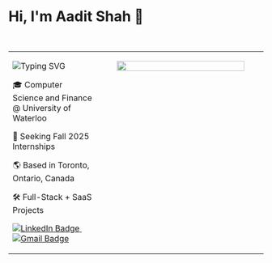 <h1 align="left">Hi, I'm Aadit Shah 👋</h1>

<br/>

<table width="100%">
<tr>
<td width="35%" align="left" valign="top">

<p>
  <img src="https://readme-typing-svg.demolab.com?font=Fira+Code&weight=600&size=24&pause=1000&repeat=true&center=true&vCenter=true&width=350&lines=Software+Developer;Aspiring+Entrepreneur" alt="Typing SVG" />
</p>

<p>
  🎓 Computer Science and Finance @ University of Waterloo
</p>
<p>
  🚀 Seeking Fall 2025 Internships
</p>
<p>
  🌎 Based in Toronto, Ontario, Canada
</p>
<p>
  🛠️ Full-Stack + SaaS Projects
</p>

<p>
  <a href="https://www.linkedin.com/in/aaditshahh/">
    <img src="https://img.shields.io/badge/-LinkedIn-0A66C2?style=for-the-badge&logo=linkedin&logoColor=white" alt="LinkedIn Badge"/>
  </a>
  &nbsp;
  <a href="mailto:aadit12590@gmail.com">
    <img src="https://img.shields.io/badge/-Email-D14836?style=for-the-badge&logo=gmail&logoColor=white" alt="Gmail Badge"/>
  </a>
</p>

</td>

<td width="65%" align="center" valign="top">

<p align="center">
  <img src="https://skillicons.dev/icons?i=python,javascript,typescript,java,c,cpp,cs,bash,ruby,html,css,dotnet,react,nextjs,rails,flask,tailwind,spring,git,github,postman,azure,dynamodb,scikitlearn,xgboost,tensorflow,matplotlib,numpy,pandas,plotly" width="90%" />
</p>

</td>
</tr>
</table>
